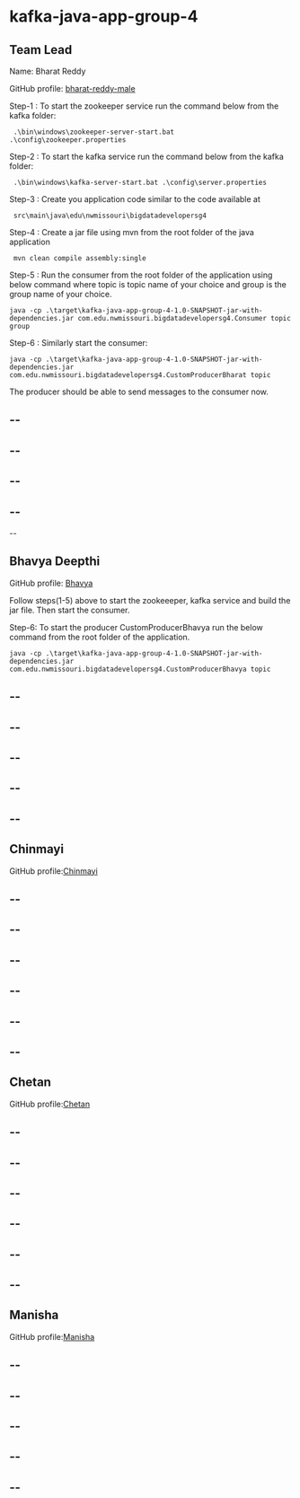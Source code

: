 # kafka-java-app-group-4

## Team Lead

Name: Bharat Reddy

GitHub profile: [bharat-reddy-male](https://github.com/bharat-reddy-male)

Step-1 : To start the zookeeper service  run the command below from the kafka folder:

``` .\bin\windows\zookeeper-server-start.bat .\config\zookeeper.properties```

Step-2 : To start the kafka service  run the command below from the kafka folder: 

``` .\bin\windows\kafka-server-start.bat .\config\server.properties```

Step-3 : Create you application code similar to the code available at 

``` src\main\java\edu\nwmissouri\bigdatadevelopersg4```

Step-4 : Create a jar file using mvn from the root folder of the java application

``` mvn clean compile assembly:single```


Step-5 : Run the consumer from the root folder of the application using below command where topic is topic name of your choice and group is the group name of your choice.

```java -cp .\target\kafka-java-app-group-4-1.0-SNAPSHOT-jar-with-dependencies.jar com.edu.nwmissouri.bigdatadevelopersg4.Consumer topic group ```

Step-6 : Similarly start the consumer: 

```java -cp .\target\kafka-java-app-group-4-1.0-SNAPSHOT-jar-with-dependencies.jar com.edu.nwmissouri.bigdatadevelopersg4.CustomProducerBharat topic```

The producer should be able to send messages to the consumer now.

--
--
--
--
--
--
--
--
--
## Bhavya Deepthi

GitHub profile: [Bhavya](https://github.com/Bhavya-123)

Follow steps(1-5) above to start the zookeeeper, kafka service and build the jar file. Then start the consumer.

Step-6: To start the producer CustomProducerBhavya run the below command from the root folder of the application.

```java -cp .\target\kafka-java-app-group-4-1.0-SNAPSHOT-jar-with-dependencies.jar com.edu.nwmissouri.bigdatadevelopersg4.CustomProducerBhavya topic```

--
--
--
--
--
--
--
--
--
--
## Chinmayi

GitHub profile:[Chinmayi](https://github.com/Chinmayi98)

--
--
--
--
--
--
--
--
--
--
--
--
## Chetan 

GitHub profile:[Chetan](https://github.com/chetankudaravalli16)

--
--
--
--
--
--
--
--
--
--
--
--

## Manisha

GitHub profile:[Manisha](https://github.com/Manisha-Mengani)

--
--
--
--
--
--
--
--
--
--






